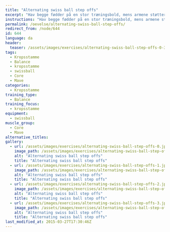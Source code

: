 ```yaml
---
title: "Alternating swiss ball step offs"
excerpt: "Hav begge fødder på en stor træningsbold, mens armene støtter på jorden. Skiftevis tager du et strakt ben ud til siden af bolden, mens du holder kroppen strakt."
instructions: "Hav begge fødder på en stor træningsbold, mens armene støtter på jorden. Skiftevis tager du et strakt ben ud til siden af bolden, mens du holder kroppen strakt."
permalink: /oevelse/alternating-swiss-ball-step-offs/
redirect_from: /node/644
id: 644
language: da
header:
  teaser: /assets/images/exercises/alternating-swiss-ball-step-offs-0-320.jpg
tags:
  - Kropsstamme
  - Balance
  - kropsstamme
  - swissball
  - Core
  - Mave
categories:
  - Kropsstamme
training_type: 
  - Balance
training_focus: 
  - kropsstamme
equipment:
  - swissball
muscle_group:
  - Core
  - Mave
alternative_titles:
gallery:
  - url: /assets/images/exercises/alternating-swiss-ball-step-offs-0.jpg
    image_path: /assets/images/exercises/alternating-swiss-ball-step-offs-0-320.jpg
    alt: "Alternating swiss ball step offs"
    title: "Alternating swiss ball step offs"
  - url: /assets/images/exercises/alternating-swiss-ball-step-offs-1.jpg
    image_path: /assets/images/exercises/alternating-swiss-ball-step-offs-1-320.jpg
    alt: "Alternating swiss ball step offs"
    title: "Alternating swiss ball step offs"
  - url: /assets/images/exercises/alternating-swiss-ball-step-offs-2.jpg
    image_path: /assets/images/exercises/alternating-swiss-ball-step-offs-2-320.jpg
    alt: "Alternating swiss ball step offs"
    title: "Alternating swiss ball step offs"
  - url: /assets/images/exercises/alternating-swiss-ball-step-offs-3.jpg
    image_path: /assets/images/exercises/alternating-swiss-ball-step-offs-3-320.jpg
    alt: "Alternating swiss ball step offs"
    title: "Alternating swiss ball step offs"
last_modified_at: 2015-03-27T17:30:46Z
---
```

